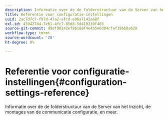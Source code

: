 ```yaml
---
description: Informatie over de de folderstructuur van de Server van het Inzicht, de montages van de communicatie configuratie, en meer.
title: Referentie voor configuratie-instellingen
uuid: 2ac7d7c7-f97d-47a2-afcd-e06a7142a68f
exl-id: 459427b4-7e61-4fc7-85d8-5d410239f403
source-git-commit: d9df90242ef96188f4e4b5e6d04cfef196b0a628
workflow-type: tm+mt
source-wordcount: '28'
ht-degree: 0%

---
```


# Referentie voor configuratie-instellingen{#configuration-settings-reference}

Informatie over de de folderstructuur van de Server van het Inzicht, de montages van de communicatie configuratie, en meer.
